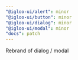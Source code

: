 ```yaml
---
"@igloo-ui/alert": minor
"@igloo-ui/button": minor
"@igloo-ui/dialog": minor
"@igloo-ui/modal": minor
"docs": patch
---
```


Rebrand of dialog / modal
